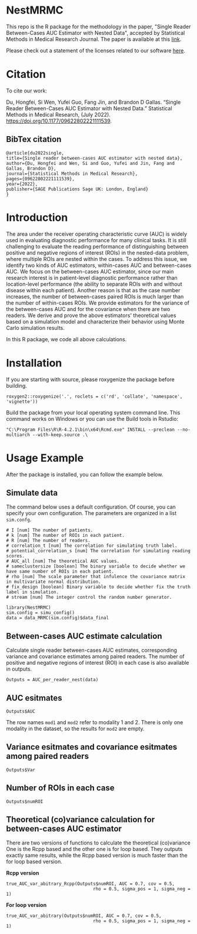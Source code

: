 # NestMRMC

This repo is the R package for the methodology in the paper, "Single Reader Between-Cases AUC Estimator with Nested Data", accepted by Statistical Methods in Medical Research  Journal. The paper is available at this [link](https://doi.org/10.1177/09622802221111539). 

Please check out a statement of the licenses related to our software [here](https://github.com/DevinHFD/NestMRMC_DEV/blob/master/LICENSE.md).



# Citation
To cite our work:

  Du, Hongfei, Si Wen, Yufei Guo, Fang Jin, and Brandon D Gallas. “Single Reader Between-Cases AUC Estimator with Nested Data.” Statistical Methods in Medical Research, (July 2022). https://doi.org/10.1177/09622802221111539.

## BibTex citation 
  ```
  @article{du2022single,
  title={Single reader between-cases AUC estimator with nested data},
  author={Du, Hongfei and Wen, Si and Guo, Yufei and Jin, Fang and Gallas, Brandon D},
  journal={Statistical Methods in Medical Research},
  pages={09622802221111539},
  year={2022},
  publisher={SAGE Publications Sage UK: London, England}
}
  ```


# Introduction

 The area under the receiver operating characteristic curve (AUC) is widely used in evaluating diagnostic performance for many clinical tasks. It is still challenging to evaluate the reading performance of distinguishing between positive and negative regions of interest (ROIs) in the nested-data problem, where multiple ROIs are nested within the cases. To address this issue, we identify two kinds of AUC estimators, within-cases AUC and between-cases AUC. We focus on the between-cases AUC estimator, since our main research interest is in patient-level diagnostic performance rather than location-level performance (the ability to separate ROIs with and without disease within each patient). Another reason is that as the case number increases, the number of between-cases paired ROIs is much larger than the number of within-cases ROIs. We provide estimators for the variance of the between-cases AUC and for the covariance when there are two readers. We derive and prove the above estimators' theoretical values based on a simulation model and characterize their behavior using Monte Carlo simulation results. 
 
In this R package, we code all above calculations. 



# Installation
If you are starting with source, please roxygenize the package before building.
```
roxygen2::roxygenize('.', roclets = c('rd', 'collate', 'namespace', 'vignette'))
```

Build the package from your local operating system command line. This 
command works on Windows or you can use the Build tools in Rstudio:
```
"C:\Program Files\R\R-4.2.1\bin\x64\Rcmd.exe" INSTALL --preclean --no-multiarch --with-keep.source .\
```

# Usage Example
After the package is installed, you can follow the example below.

## Simulate data

The command below uses a default configuration.
Of course, you can specify your own configuration.
The parameters are organized in a list `sim.confg`. 

```
# I [num] The number of patients.
# k [num] The number of ROIs in each patient.
# R [num] The number of readers.
# correlation_t [num] The correlation for simulating truth label.
# potential_correlation_s [num] The correlation for simulating reading scores.
# AUC_all [num] The theoretical AUC values.
# sameclustersize [boolean] The binary variable to decide whether we have same number of ROIs in each patient.
# rho [num] The scale parameter that infulence the covariance matrix in multivariate normal distribution.
# fix_design [boolean] Binary variable to decide whether fix the truth label in simulation.
# stream [num] The integer control the random number generator.

library(NestMRMC)
sim.config = simu_config()
data = data_MRMC(sim.config)$data_final

```

## Between-cases AUC estimate calculation

Calculate single reader between-cases AUC estimates, corresponding variance
and covariance estimates among paired readers. The number of positive and negative 
regions of interest (ROI) in each case is also available in outputs.

```
Outputs = AUC_per_reader_nest(data)
```

## AUC esitmates

```
Outputs$AUC
```

The row names `mod1` and `mod2` refer to modality 1 and 2. There is only one
modality in the dataset, so the results for `mod2` are empty.

## Variance esitmates and covariance esitmates among paired readers

```
Outputs$Var
```

## Number of ROIs in each case

```
Outputs$numROI
```

## Theoretical (co)variance calculation for between-cases AUC estimator

There are two versions of functions to calculate the theoretical (co)variance
One is the Rcpp based and the other one is for loop based.
They outputs exactly same results, while the Rcpp based version is much faster
than the for loop based version. 

**Rcpp version**
```
true_AUC_var_abitrary_Rcpp(Outputs$numROI, AUC = 0.7, cov = 0.5,
                                 rho = 0.5, sigma_pos = 1, sigma_neg = 1)
```

**For loop version**
```
true_AUC_var_abitrary(Outputs$numROI, AUC = 0.7, cov = 0.5,
                                 rho = 0.5, sigma_pos = 1, sigma_neg = 1)
```
